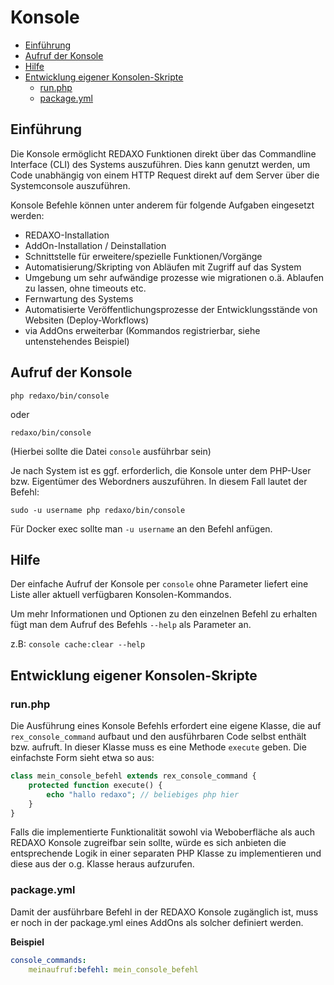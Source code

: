# Konsole

- [Einführung](#einfuehrung)
- [Aufruf der Konsole](#aufruf)
- [Hilfe](#hilfe)
- [Entwicklung eigener Konsolen-Skripte](#dev)
  - [run.php](#run)
  - [package.yml](#package)

<a name="einfuehrung"></a>

## Einführung

Die Konsole ermöglicht REDAXO Funktionen direkt über das Commandline Interface (CLI) des Systems auszuführen. Dies kann genutzt werden, um Code unabhängig von einem HTTP Request direkt auf dem Server über die Systemconsole auszuführen.

Konsole Befehle können unter anderem für folgende Aufgaben eingesetzt werden:

- REDAXO-Installation
- AddOn-Installation / Deinstallation
- Schnittstelle für erweitere/spezielle Funktionen/Vorgänge
- Automatisierung/Skripting von Abläufen mit Zugriff auf das System
- Umgebung um sehr aufwändige prozesse wie migrationen o.ä. Ablaufen zu lassen, ohne timeouts etc.
- Fernwartung des Systems
- Automatisierte Veröffentlichungsprozesse der Entwicklungsstände von Websiten (Deploy-Workflows)
- via AddOns erweiterbar (Kommandos registrierbar, siehe untenstehendes Beispiel)

<a name="aufruf"></a>

## Aufruf der Konsole

```console
php redaxo/bin/console
```

oder

```console
redaxo/bin/console
```

(Hierbei sollte die Datei `console` ausführbar sein)

Je nach System ist es ggf. erforderlich, die Konsole unter dem PHP-User bzw. Eigentümer des Webordners auszuführen. In diesem Fall lautet der Befehl:

```console
sudo -u username php redaxo/bin/console
```

Für Docker exec sollte man `-u username` an den Befehl anfügen.  

<a name="hilfe"></a>

## Hilfe

Der einfache Aufruf der Konsole per `console` ohne Parameter liefert eine Liste aller
aktuell verfügbaren Konsolen-Kommandos.

Um mehr Informationen und Optionen zu den einzelnen Befehl zu erhalten fügt man dem Aufruf des Befehls `--help` als Parameter an.

z.B: `console cache:clear --help`

<a name="dev"></a>

## Entwicklung eigener Konsolen-Skripte

<a name="run"></a>

### run.php

Die Ausführung eines Konsole Befehls erfordert eine eigene Klasse, die auf `rex_console_command` aufbaut und den ausführbaren Code selbst enthält bzw. aufruft. In dieser Klasse muss es eine Methode `execute` geben. Die einfachste Form sieht etwa so aus:

```php
class mein_console_befehl extends rex_console_command {
    protected function execute() {
        echo "hallo redaxo"; // beliebiges php hier
    }
}
```

Falls die implementierte Funktionalität sowohl via Weboberfläche als auch REDAXO Konsole zugreifbar sein sollte, würde es sich anbieten die entsprechende Logik in einer separaten PHP Klasse zu implementieren und diese aus der o.g. Klasse heraus aufzurufen.

<a name="package"></a>

### package.yml

Damit der ausführbare Befehl in der REDAXO Konsole zugänglich ist, muss er noch in der package.yml eines AddOns als solcher definiert werden.

**Beispiel**

```yml
console_commands:
    meinaufruf:befehl: mein_console_befehl
```

